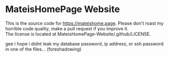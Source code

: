# MateisHomePage Website
This is the source code for https://mateishome.page.
Please don't roast my horrible code quality, make a pull request if you improve it.
<br>
The license is located at MateisHomePage-Website/.github/LICENSE.

gee i hope i didnt leak my database password, ip address, or ssh password in one of the files... (foreshadowing)
